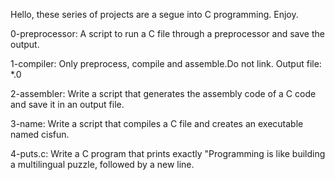 Hello, these series of projects are a segue into C programming. Enjoy.

0-preprocessor: A script to run a C file through a preprocessor and save the
output.

1-compiler: Only preprocess, compile and assemble.Do not link. Output file: *.0

2-assembler: Write a script that generates the assembly code of a C code and
save it in an output file.

3-name: Write a script that compiles a C file and creates
an executable named cisfun.

4-puts.c: Write a C program that prints exactly
"Programming is like building a multilingual puzzle, followed by a new line.